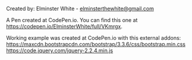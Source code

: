 Created by: Elminster White - elminsterthewhite@gmail.com

A Pen created at CodePen.io. You can find this one at https://codepen.io/ElminsterWhite/full/VKmrgx.

Working example was created at CodePen.io with this external addons:
https://maxcdn.bootstrapcdn.com/bootstrap/3.3.6/css/bootstrap.min.css
https://code.jquery.com/jquery-2.2.4.min.js 